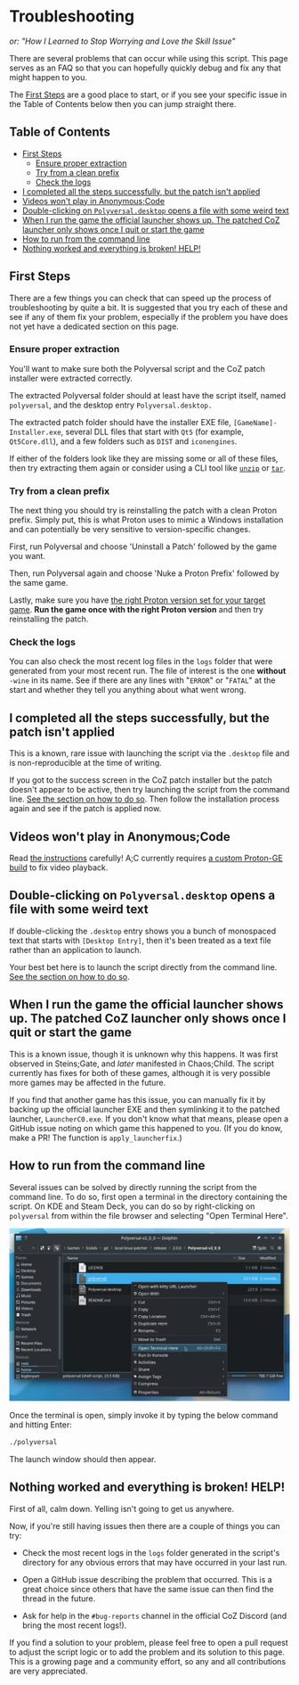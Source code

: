 # Troubleshooting

*or: "How I Learned to Stop Worrying and Love the Skill Issue"*

There are several problems that can occur while using this script. This page serves as an FAQ so that you can hopefully quickly debug and fix any that might happen to you.

The [First Steps](#first-steps) are a good place to start, or if you see your specific issue in the Table of Contents below then you can jump straight there.

## Table of Contents

- [First Steps](#first-steps)
  - [Ensure proper extraction](#ensure-proper-extraction)
  - [Try from a clean prefix](#try-from-a-clean-prefix)
  - [Check the logs](#check-the-logs)
- [I completed all the steps successfully, but the patch isn't applied](#i-completed-all-the-steps-successfully-but-the-patch-isnt-applied)
- [Videos won't play in Anonymous;Code](#videos-wont-play-in-anonymouscode)
- [Double-clicking on `Polyversal.desktop` opens a file with some weird text](#double-clicking-on-polyversaldesktop-opens-a-file-with-some-weird-text)
- [When I run the game the official launcher shows up. The patched CoZ launcher only shows once I quit or start the game](#when-i-run-the-game-the-official-launcher-shows-up-the-patched-coz-launcher-only-shows-once-i-quit-or-start-the-game)
- [How to run from the command line](#how-to-run-from-the-command-line)
- [Nothing worked and everything is broken! HELP!](#nothing-worked-and-everything-is-broken-help)

## First Steps

There are a few things you can check that can speed up the process of troubleshooting by quite a bit. It is suggested that you try each of these and see if any of them fix your problem, especially if the problem you have does not yet have a dedicated section on this page.

### Ensure proper extraction

You'll want to make sure both the Polyversal script and the CoZ patch installer were extracted correctly.

The extracted Polyversal folder should at least have the script itself, named `polyversal`, and the desktop entry `Polyversal.desktop.`

The extracted patch folder should have the installer EXE file, `[GameName]-Installer.exe`, several DLL files that start with `Qt5` (for example, `Qt5Core.dll`), and a few folders such as `DIST` and `iconengines`.

If either of the folders look like they are missing some or all of these files, then try extracting them again or consider using a CLI tool like [`unzip`](https://linux.die.net/man/1/unzip) or [`tar`](https://linux.die.net/man/1/tar).

### Try from a clean prefix

The next thing you should try is reinstalling the patch with a clean Proton prefix. Simply put, this is what Proton uses to mimic a Windows installation and can potentially be very sensitive to version-specific changes.

First, run Polyversal and choose 'Uninstall a Patch' followed by the game you want.

Then, run Polyversal again and choose 'Nuke a Proton Prefix' followed by the same game.

Lastly, make sure you have [the right Proton version set for your target game](/docs/GAMES.md). **Run the game once with the right Proton version** and then try reinstalling the patch.

### Check the logs

You can also check the most recent log files in the `logs` folder that were generated from your most recent run. The file of interest is the one **without** `-wine` in its name. See if there are any lines with "`ERROR`" or "`FATAL`" at the start and whether they tell you anything about what went wrong.

## I completed all the steps successfully, but the patch isn't applied

This is a known, rare issue with launching the script via the `.desktop` file and is non-reproducible at the time of writing.

If you got to the success screen in the CoZ patch installer but the patch doesn't appear to be active, then try launching the script from the command line. [See the section on how to do so](#how-to-run-from-the-command-line). Then follow the installation process again and see if the patch is applied now.

## Videos won't play in Anonymous;Code

Read [the instructions](/README.md#setup) carefully! A;C currently requires [a custom Proton-GE build](/docs/AC.md) to fix video playback.

## Double-clicking on `Polyversal.desktop` opens a file with some weird text

If double-clicking the `.desktop` entry shows you a bunch of monospaced text that starts with `[Desktop Entry]`, then it's been treated as a text file rather than an application to launch.

Your best bet here is to launch the script directly from the command line. [See the section on how to do so](#how-to-run-from-the-command-line).

## When I run the game the official launcher shows up. The patched CoZ launcher only shows once I quit or start the game

This is a known issue, though it is unknown why this happens. It was first observed in Steins;Gate, and *later* manifested in Chaos;Child. The script currently has fixes for both of these games, although it is very possible more games may be affected in the future.

If you find that another game has this issue, you can manually fix it by backing up the official launcher EXE and then symlinking it to the patched launcher, `LauncherC0.exe`. If you don't know what that means, please open a GitHub issue noting on which game this happened to you. (If you do know, make a PR! The function is `apply_launcherfix`.)

## How to run from the command line

Several issues can be solved by directly running the script from the command line. To do so, first open a terminal in the directory containing the script. On KDE and Steam Deck, you can do so by right-clicking on `polyversal` from within the file browser and selecting "Open Terminal Here".

![Image of the "Open Terminal Here" dialog.](/assets/open-term-here.png)

Once the terminal is open, simply invoke it by typing the below command and hitting Enter:

```bash
./polyversal
```

The launch window should then appear.

## Nothing worked and everything is broken! HELP!

First of all, calm down. Yelling isn't going to get us anywhere.

Now, if you're still having issues then there are a couple of things you can try:

- Check the most recent logs in the `logs` folder generated in the script's directory for any obvious errors that may have occurred in your last run.

- Open a GitHub issue describing the problem that occurred. This is a great choice since others that have the same issue can then find the thread in the future.

- Ask for help in the `#bug-reports` channel in the official CoZ Discord (and bring the most recent logs!).

If you find a solution to your problem, please feel free to open a pull request to adjust the script logic or to add the problem and its solution to this page. This is a growing page and a community effort, so any and all contributions are very appreciated.
